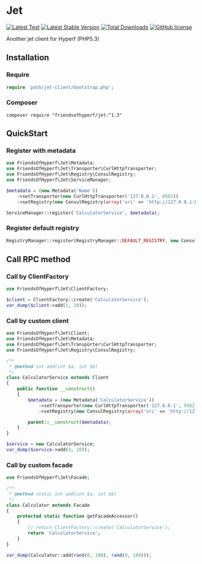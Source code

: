 # Jet

[![Latest Test](https://github.com/friendsofhyperf/jet/workflows/tests-1.x/badge.svg)](https://github.com/friendsofhyperf/jet/actions)
[![Latest Stable Version](https://img.shields.io/packagist/v/friendsofhyperf/jet)](https://packagist.org/packages/friendsofhyperf/jet)
[![Total Downloads](https://img.shields.io/packagist/dt/friendsofhyperf/jet)](https://packagist.org/packages/friendsofhyperf/jet)
[![GitHub license](https://img.shields.io/github/license/friendsofhyperf/jet)](https://github.com/friendsofhyperf/jet)

Another jet client for Hyperf (PHP5.3)

## Installation

### Require

```php
require 'path/jet-client/bootstrap.php';
```

### Composer

```shell
composer require "friendsofhyperf/jet:^1.3"
```

## QuickStart

### Register with metadata

```php
use FriendsOfHyperf\Jet\Metadata;
use FriendsOfHyperf\Jet\Transporter\CurlHttpTransporter;
use FriendsOfHyperf\Jet\Registry\ConsulRegistry;
use FriendsOfHyperf\Jet\ServiceManager;

$metadata = (new Metadata('Name'))
    ->setTransporter(new CurlHttpTransporter('127.0.0.1', 9502))
    ->setRegistry(new ConsulRegistry(array('uri' => 'http://127.0.0.1:8500')));

ServiceManager::register('CalculatorService', $metadata);
```

### Register default registry

```php
RegistryManager::register(RegistryManager::DEFAULT_REGISTRY, new ConsulRegistry(array('uri' => 'http://127.0.0.1:8500')));
```

## Call RPC method

### Call by ClientFactory

```php
use FriendsOfHyperf\Jet\ClientFactory;

$client = ClientFactory::create('CalculatorService');
var_dump($client->add(1, 20));
```

### Call by custom client

```php
use FriendsOfHyperf\Jet\Client;
use FriendsOfHyperf\Jet\Metadata;
use FriendsOfHyperf\Jet\Transporter\CurlHttpTransporter;
use FriendsOfHyperf\Jet\Registry\ConsulRegistry;

/**
 * @method int add(int $a, int $b)
 */
class CalculatorService extends Client
{
    public function __construct()
    {
        $metadata = (new Metadata('CalculatorService'))
            ->setTransporter(new CurlHttpTransporter('127.0.0.1', 9502))
            ->setRegistry(new ConsulRegistry(array('uri' => 'http://127.0.0.1:8500')));

        parent::__construct($metadata);
    }
}

$service = new CalculatorService;
var_dump($service->add(3, 10));
```

### Call by custom facade

```php
use FriendsOfHyperf\Jet\Facade;

/**
 * @method static int add(int $a, int $b)
 */
class Calculator extends Facade
{
    protected static function getFacadeAccessor()
    {
        // return ClientFactory::create('CalculatorService');
        return 'CalculatorService';
    }
}

var_dump(Calculator::add(rand(0, 100), rand(0, 100)));
```
